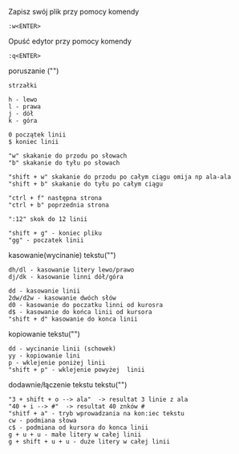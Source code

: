 


Zapisz swój plik przy pomocy komendy 
```
:w<ENTER>
```

Opuść edytor przy pomocy komendy 
```
:q<ENTER>
```



poruszanie ("") 
```
strzałki

h - lewo
l - prawa
j - dół
k - góra

0 początek linii
$ koniec linii

"w" skakanie do przodu po słowach
"b" skakanie do tyłu po słowach

"shift + w" skakanie do przodu po całym ciągu omija np ala-ala
"shift + b" skakanie do tyłu po całym ciągu 

"ctrl + f" następna strona
"ctrl + b" poprzednia strona

":12" skok do 12 linii

"shift + g" - koniec pliku
"gg" - poczatek linii

```

kasowanie(wycinanie) tekstu("")
```
dh/dl - kasowanie litery lewo/prawo
dj/dk - kasowanie linni dół/góra

dd - kasowanie linii
2dw/d2w - kasowanie dwóch słów 
d0 - kasowanie do poczatku linni od kurosra
d$ - kasowanie do końca linii od kursora
"shift + d" kasowanie do konca linii

```

kopiowanie tekstu("")
```
dd - wycinanie linii (schowek)
yy - kopiowanie lini
p - wklejenie poniżej linii
"shift + p" - wklejenie powyżej  linii

```


dodawnie/łączenie tekstu tekstu("")
```
"3 + shift + o --> ala"  -> resultat 3 linie z ala
"40 + i --> #"  -> resultat 40 znków #
"shitf + a" - tryb wprowadzania na kon:iec tekstu
cw - podmiana słowa
c$ - podmiana od kursora do konca linii
g + u + u - małe litery w całej linii
g + shift + u + u - duże litery w całej linii
```
